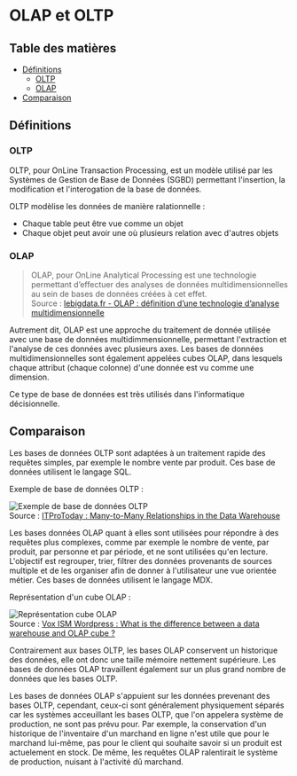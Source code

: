 # OLAP et OLTP <!-- omit in toc -->

## Table des matières <!-- omit in toc -->
- [Définitions](#d%C3%A9finitions)
  - [OLTP](#oltp)
  - [OLAP](#olap)
- [Comparaison](#comparaison)

## Définitions

### OLTP

OLTP, pour OnLine Transaction Processing, est un modèle utilisé par les Systèmes de Gestion de Base de Données (SGBD) permettant l'insertion, la modification et l'interogation de la base de données.

OLTP modèlise les données de manière ralationnelle :
 - Chaque table peut être vue comme un objet
 - Chaque objet peut avoir une où plusieurs relation avec d'autres objets

### OLAP

> OLAP, pour OnLine Analytical Processing est une technologie permettant d’effectuer des analyses de données multidimensionnelles au sein de bases de données créées à cet effet.  
> Source : [lebigdata.fr - OLAP : définition d’une technologie d’analyse multidimensionnelle](https://www.lebigdata.fr/olap-online-analytical-processing)

Autrement dit, OLAP est une approche du traitement de donnée utilisée avec une base de données multidimmensionnelle, permettant l'extraction et l'analyse de ces données avec plusieurs axes. Les bases de données multidimensionnelles sont également appelées cubes OLAP, dans lesquels chaque attribut (chaque colonne) d'une donnée est vu comme une dimension.

Ce type de base de données est très utilisés dans l'informatique décisionnelle.

## Comparaison

Les bases de données OLTP sont adaptées à un traitement rapide des requêtes simples, par exemple le nombre vente par produit. Ces base de données utilisent le langage SQL.  

Exemple de base de données OLTP :

![Exemple de base de données OLTP](https://www.itprotoday.com/sites/sqlmag.com/files/uploads/2013/06/Poolet%20Fig1.jpg)  
Source : [ITProToday : Many-to-Many Relationships in the Data Warehouse](https://www.itprotoday.com/sql-server/many-many-relationships-data-warehouse)

Les bases données OLAP quant à elles sont utilisées pour répondre à des requêtes plus complexes, comme par exemple le nombre de vente, par produit, par personne et par période, et ne sont utilisées qu'en lecture. L'objectif est regrouper, trier, filtrer des données provenants de sources multiple et de les organiser afin de donner à l'utilisateur une vue orientée métier.
Ces bases de données utilisent le langage MDX.


Représentation d'un cube OLAP :

![Représentation cube OLAP](https://voxism.files.wordpress.com/2014/04/blog-15-cube.jpg)  
Source : [Vox ISM Wordpress : What is the difference between a data warehouse and OLAP cube ?](https://voxism.wordpress.com/2014/04/03/what-is-the-difference-between-a-data-warehouse-and-olap-cube/)

Contrairement aux bases OLTP, les bases OLAP conservent un historique des données, elle ont donc une taille mémoire nettement supérieure. Les bases de données OLAP travaillent également sur un plus grand nombre de données que les bases OLTP.

Les bases de données OLAP s'appuient sur les données prevenant des bases OLTP, cependant, ceux-ci sont généralement physiquement séparés car les systèmes acceuillant les bases OLTP, que l'on appelera système de production, ne sont pas prévu pour. Par exemple, la conservation d'un historique de l'inventaire d'un marchand en ligne n'est utile que pour le marchand lui-même, pas pour le client qui souhaite savoir si un produit est actuelement en stock. De même, les requêtes OLAP ralentirait le système de production, nuisant à l'activité dû marchand.